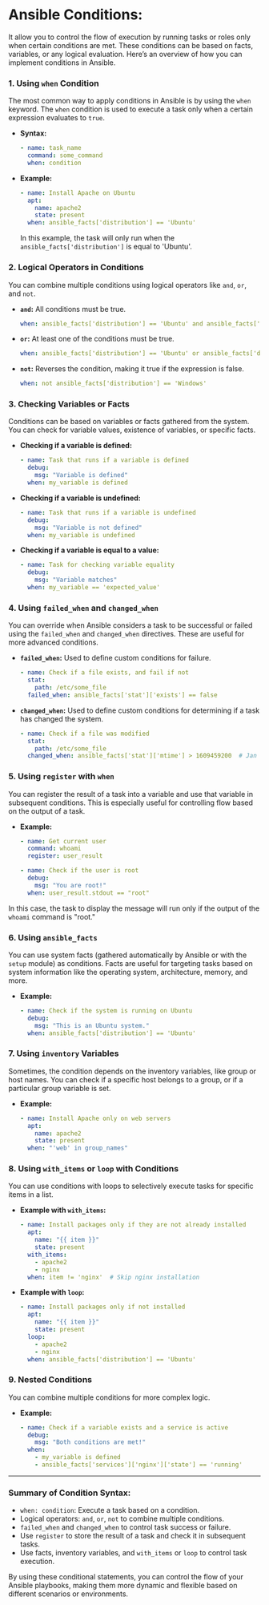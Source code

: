 # Ansible Conditions: 
It allow you to control the flow of execution by running tasks or roles only when certain conditions are met. These conditions can be based on facts, variables, or any logical evaluation. Here’s an overview of how you can implement conditions in Ansible.

### 1. **Using `when` Condition**
   The most common way to apply conditions in Ansible is by using the `when` keyword. The `when` condition is used to execute a task only when a certain expression evaluates to `true`.

   - **Syntax:**
     ```yaml
     - name: task_name
       command: some_command
       when: condition
     ```

   - **Example:**
     ```yaml
     - name: Install Apache on Ubuntu
       apt:
         name: apache2
         state: present
       when: ansible_facts['distribution'] == 'Ubuntu'
     ```
     In this example, the task will only run when the `ansible_facts['distribution']` is equal to 'Ubuntu'.

### 2. **Logical Operators in Conditions**
   You can combine multiple conditions using logical operators like `and`, `or`, and `not`.

   - **`and`:** All conditions must be true.
     ```yaml
     when: ansible_facts['distribution'] == 'Ubuntu' and ansible_facts['os_family'] == 'Debian'
     ```

   - **`or`:** At least one of the conditions must be true.
     ```yaml
     when: ansible_facts['distribution'] == 'Ubuntu' or ansible_facts['distribution'] == 'Debian'
     ```

   - **`not`:** Reverses the condition, making it true if the expression is false.
     ```yaml
     when: not ansible_facts['distribution'] == 'Windows'
     ```

### 3. **Checking Variables or Facts**
   Conditions can be based on variables or facts gathered from the system. You can check for variable values, existence of variables, or specific facts.

   - **Checking if a variable is defined:**
     ```yaml
     - name: Task that runs if a variable is defined
       debug:
         msg: "Variable is defined"
       when: my_variable is defined
     ```

   - **Checking if a variable is undefined:**
     ```yaml
     - name: Task that runs if a variable is undefined
       debug:
         msg: "Variable is not defined"
       when: my_variable is undefined
     ```

   - **Checking if a variable is equal to a value:**
     ```yaml
     - name: Task for checking variable equality
       debug:
         msg: "Variable matches"
       when: my_variable == 'expected_value'
     ```

### 4. **Using `failed_when` and `changed_when`**
   You can override when Ansible considers a task to be successful or failed using the `failed_when` and `changed_when` directives. These are useful for more advanced conditions.

   - **`failed_when`:** Used to define custom conditions for failure.
     ```yaml
     - name: Check if a file exists, and fail if not
       stat:
         path: /etc/some_file
       failed_when: ansible_facts['stat']['exists'] == false
     ```

   - **`changed_when`:** Used to define custom conditions for determining if a task has changed the system.
     ```yaml
     - name: Check if a file was modified
       stat:
         path: /etc/some_file
       changed_when: ansible_facts['stat']['mtime'] > 1609459200  # Jan 1, 2021
     ```

### 5. **Using `register` with `when`**
   You can register the result of a task into a variable and use that variable in subsequent conditions. This is especially useful for controlling flow based on the output of a task.

   - **Example:**
     ```yaml
     - name: Get current user
       command: whoami
       register: user_result

     - name: Check if the user is root
       debug:
         msg: "You are root!"
       when: user_result.stdout == "root"
     ```

   In this case, the task to display the message will run only if the output of the `whoami` command is "root."

### 6. **Using `ansible_facts`**
   You can use system facts (gathered automatically by Ansible or with the `setup` module) as conditions. Facts are useful for targeting tasks based on system information like the operating system, architecture, memory, and more.

   - **Example:**
     ```yaml
     - name: Check if the system is running on Ubuntu
       debug:
         msg: "This is an Ubuntu system."
       when: ansible_facts['distribution'] == 'Ubuntu'
     ```

### 7. **Using `inventory` Variables**
   Sometimes, the condition depends on the inventory variables, like group or host names. You can check if a specific host belongs to a group, or if a particular group variable is set.

   - **Example:**
     ```yaml
     - name: Install Apache only on web servers
       apt:
         name: apache2
         state: present
       when: "'web' in group_names"
     ```

### 8. **Using `with_items` or `loop` with Conditions**
   You can use conditions with loops to selectively execute tasks for specific items in a list.

   - **Example with `with_items`:**
     ```yaml
     - name: Install packages only if they are not already installed
       apt:
         name: "{{ item }}"
         state: present
       with_items:
         - apache2
         - nginx
       when: item != 'nginx'  # Skip nginx installation
     ```

   - **Example with `loop`:**
     ```yaml
     - name: Install packages only if not installed
       apt:
         name: "{{ item }}"
         state: present
       loop:
         - apache2
         - nginx
       when: ansible_facts['distribution'] == 'Ubuntu'
     ```

### 9. **Nested Conditions**
   You can combine multiple conditions for more complex logic.

   - **Example:**
     ```yaml
     - name: Check if a variable exists and a service is active
       debug:
         msg: "Both conditions are met!"
       when:
         - my_variable is defined
         - ansible_facts['services']['nginx']['state'] == 'running'
     ```

---

### Summary of Condition Syntax:
- `when: condition`: Execute a task based on a condition.
- Logical operators: `and`, `or`, `not` to combine multiple conditions.
- `failed_when` and `changed_when` to control task success or failure.
- Use `register` to store the result of a task and check it in subsequent tasks.
- Use facts, inventory variables, and `with_items` or `loop` to control task execution.

By using these conditional statements, you can control the flow of your Ansible playbooks, making them more dynamic and flexible based on different scenarios or environments.